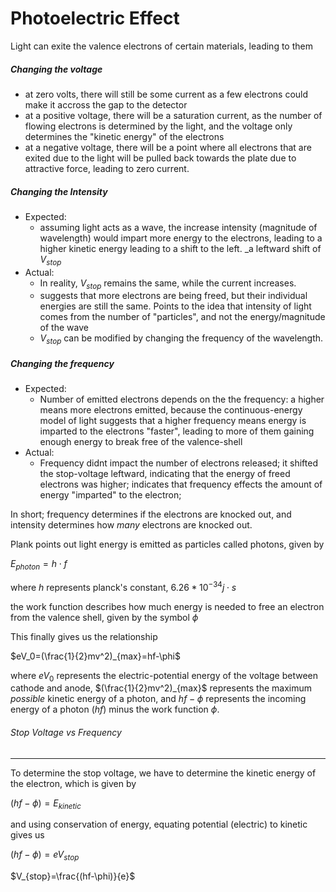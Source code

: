 # Photoelectric Effect

Light can exite the valence electrons of certain materials, leading to them 



##### Changing the voltage
- at zero volts, there will still be some current as a few electrons could 
  make it accross the gap to the detector 
- at a positive voltage, there will be a saturation current, as the number 
  of flowing electrons is determined by the light, and the voltage only determines
  the "kinetic energy" of the electrons
- at a negative voltage, there will be a point where all electrons that are 
  exited due to the light will be pulled back towards the plate due to attractive
  force, leading to zero current. 



##### Changing the Intensity
- Expected: 
  - assuming light acts as a wave, the increase intensity (magnitude of wavelength) 
    would impart more energy to the electrons, leading to a higher kinetic energy
    leading to a shift to the left. _a leftward shift of $V_{stop}$ 
- Actual: 
    - In reality, $V_{stop}$ remains the same, while the current increases.
    - suggests that more electrons are being freed, but their individual 
      energies are still the same. Points to the idea that intensity of light
      comes from the number of "particles", and not the energy/magnitude of the 
      wave
    - $V_{stop}$ can be modified by changing the frequency of the wavelength. 

##### Changing the frequency
- Expected:
  - Number of emitted electrons depends on the the frequency: a higher 
    means more electrons emitted, because the continuous-energy model of light
    suggests that a higher frequency means energy is imparted to the electrons
    "faster", leading to more of them gaining enough energy to break free
    of the valence-shell
- Actual:
  - Frequency didnt impact the number of electrons released; it shifted 
    the stop-voltage leftward, indicating that the energy of freed electrons
    was higher; indicates that frequency effects the amount of energy 
    "imparted" to the electron; 


In short; frequency determines if the electrons are knocked out, and intensity
determines how _many_ electrons are knocked out. 

Plank points out light energy is emitted as particles called photons, given by

$E_{photon}=h\cdot f$

where $h$ represents planck's constant, $6.26*10^{-34}j\cdot s$

the work function describes how much energy is needed to free an electron
from the valence shell, given by the symbol $\phi$

This finally gives us the relationship

$eV_0=(\frac{1}{2}mv^2)_{max}=hf-\phi$

where $eV_0$ represents the electric-potential energy of the voltage between
cathode and anode, $(\frac{1}{2}mv^2)_{max}$ represents the maximum _possible_
kinetic energy of a photon, and $hf-\phi$ represents the incoming energy of a 
photon ($hf$) minus the work function $\phi$.

###### Stop Voltage vs Frequency
-------------------------------------------------------------------------------

To determine the stop voltage, we have to determine the kinetic energy of
the electron, which is given by 

$(hf-\phi)=E_{kinetic}$

and using conservation of energy, equating potential (electric) to kinetic gives 
us

$(hf-\phi)=eV_{stop}$

$V_{stop}=\frac{(hf-\phi)}{e}$





